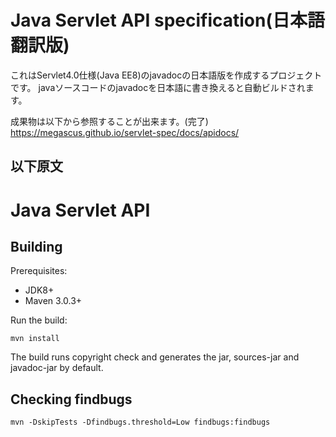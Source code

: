 # Java Servlet API specification(日本語翻訳版)

これはServlet4.0仕様(Java EE8)のjavadocの日本語版を作成するプロジェクトです。
javaソースコードのjavadocを日本語に書き換えると自動ビルドされます。

成果物は以下から参照することが出来ます。(完了)
https://megascus.github.io/servlet-spec/docs/apidocs/


以下原文
----

Java Servlet API
================

Building
--------

Prerequisites:

* JDK8+
* Maven 3.0.3+

Run the build: 

`mvn install`

The build runs copyright check and generates the jar, sources-jar and javadoc-jar by default.

Checking findbugs
-----------------

`mvn -DskipTests -Dfindbugs.threshold=Low findbugs:findbugs`

